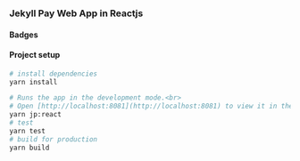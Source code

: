 ### Jekyll Pay Web App in Reactjs

#### Badges 


#### Project setup
```bash
# install dependencies
yarn install

# Runs the app in the development mode.<br>
# Open [http://localhost:8081](http://localhost:8081) to view it in the browser.
yarn jp:react
# test
yarn test
# build for production
yarn build
```


